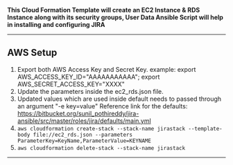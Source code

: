 **This Cloud Formation Template will create an EC2 Instance & RDS Instance along with its security groups, User Data Ansible Script will help in installing and configuring JIRA**


---

## AWS Setup

1. Export both AWS Access Key and Secret Key. example: export AWS_ACCESS_KEY_ID="AAAAAAAAAAA"; export AWS_SECRET_ACCESS_KEY="XXXX"
2. Update the parameters inside the ec2_rds.json file.
3. Updated values which are used inside default needs to passed through an argument "-e key=value"
	 Reference link for the defaults: https://bitbucket.org/sunil_pothireddy/jira-ansible/src/master/roles/jira/defaults/main.yml
4. ``` aws cloudformation create-stack --stack-name jirastack --template-body file://ec2_rds.json --parameters ParameterKey=KeyName,ParameterValue=KEYNAME ```
5. ``` aws cloudformation delete-stack --stack-name jirastack ```
---
